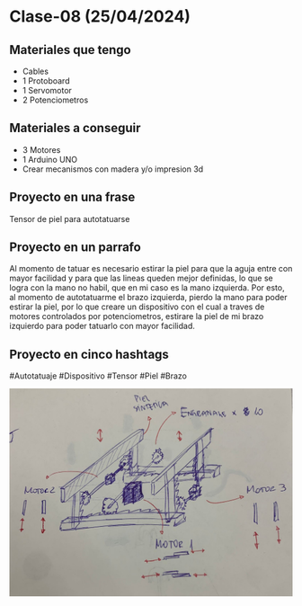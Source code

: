 # Clase-08 (25/04/2024)

## Materiales que tengo

- Cables
- 1 Protoboard
- 1 Servomotor
- 2 Potenciometros

## Materiales a conseguir 

- 3 Motores
- 1 Arduino UNO
- Crear mecanismos con madera y/o impresion 3d

## Proyecto en una frase

Tensor de piel para autotatuarse

## Proyecto en un parrafo 

Al momento de tatuar es necesario estirar la piel para que la aguja entre con mayor facilidad y para que las lineas queden mejor definidas, lo que se logra con la mano no habil, que en mi caso es la mano izquierda. Por esto, al momento de autotatuarme el brazo izquierda, pierdo la mano para poder estirar la piel, por lo que creare un dispositivo con el cual a traves de motores controlados por potenciometros, estirare la piel de mi brazo izquierdo para poder tatuarlo con mayor facilidad.

## Proyecto en cinco hashtags

#Autotatuaje #Dispositivo #Tensor #Piel #Brazo 

![Sketch_Proyecto](Sketch_Proyecto.jpg)












